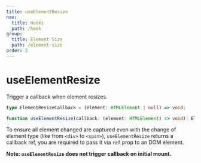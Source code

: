 ```yaml
---
title: useElementResize
nav:
  title: Hooks
  path: /hook
group:
  title: Element Size
  path: /element-size
order: 2
---
```


# useElementResize

Trigger a callback when element resizes.

```typescript
type ElementResizeCallback = (element: HTMLElement | null) => void;

function useElementResize(callback: (element: HTMLElement) => void): ElementResizeCallback;
```

To ensure all element changed are captured even with the change of element type (like from `<div>` to `<span>`),
`useElementResize` returns a callback ref, you are required to pass it via `ref` prop to an DOM element.

**Note: `useElementResize` does not trigger callback on initial mount.**

<code src='./demo/useElementResize.tsx'>
